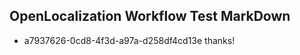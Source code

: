 ## OpenLocalization Workflow Test MarkDown
* a7937626-0cd8-4f3d-a97a-d258df4cd13e thanks!

<!--HONumber=Jul16_HO3-->


